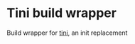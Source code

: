 Tini build wrapper
==================


Build wrapper for [tini](https://github.com/krallin/tini), an init replacement
